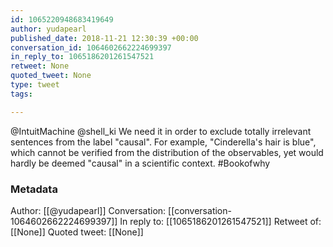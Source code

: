 ```yaml
---
id: 1065220948683419649
author: yudapearl
published_date: 2018-11-21 12:30:39 +00:00
conversation_id: 1064602662224699397
in_reply_to: 1065186201261547521
retweet: None
quoted_tweet: None
type: tweet
tags:

---
```


@IntuitMachine @shell_ki We need it in order to exclude totally irrelevant sentences from the label "causal". For example, "Cinderella's hair is blue", which cannot be verified from the distribution of the observables, yet would hardly be deemed "causal" in a scientific context. #Bookofwhy

### Metadata

Author: [[@yudapearl]]
Conversation: [[conversation-1064602662224699397]]
In reply to: [[1065186201261547521]]
Retweet of: [[None]]
Quoted tweet: [[None]]
